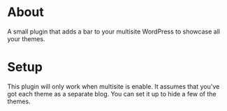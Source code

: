 # About
A small plugin that adds a bar to your multisite WordPress to showcase all your themes.

# Setup
This plugin will only work when multisite is enable. It assumes that you've got each theme as a separate blog. 
You can set it up to hide a few of the themes.
